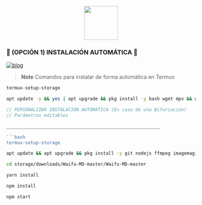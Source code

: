 <p align="center"> 
<a href="https://github.com/SenpaiVT"><img src="http://readme-typing-svg.herokuapp.com?font=mono&size=17&duration=3000&color=F7B11B&center=falso&vCenter=falso&lines=Waifu-MD;Gracias+por+visitar+este+repositorio.+%F0%9F%92%96" height="90px"></a> 
</p>

 ### 🌟 (OPCIÓN 1) INSTALACIÓN AUTOMÁTICA 🫰
[![blog](https://img.shields.io/badge/Instalacion-Automatica-FF0000?style=for-the-badge&logo=youtube&logoColor=white)](https://youtube.com/shorts/PESW8LXXlOI?feature=share)
> **Note** Comandos para instalar de forma automática en Termux  
```bash
termux-setup-storage
```
```bash
apt update -y && yes | apt upgrade && pkg install -y bash wget mpv && wget -O - https://raw.githubusercontent.com/SenpaiVT/Waifu-MD/master/gata.sh | bash
```
```js
// PERSONALIZAR INSTALACIÓN AUTOMÁTICA (En caso de una Bifurcación)
// Parámetros editables

_________________________________________________________

```bash
termux-setup-storage
```
```bash
apt update && apt upgrade && pkg install -y git nodejs ffmpeg imagemagick yarn
```
```bash
cd storage/downloads/Waifu-MD-master/Waifu-MD-master 
```
```bash
yarn install
```
```bash
npm install
```
```bash
npm start
